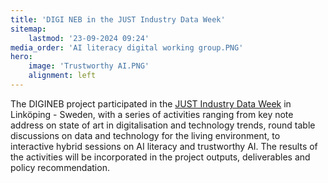 ```yaml
---
title: 'DIGI NEB in the JUST Industry Data Week'
sitemap:
    lastmod: '23-09-2024 09:24'
media_order: 'AI literacy digital working group.PNG'
hero:
    image: 'Trustworthy AI.PNG'
    alignment: left
---
```


The DIGINEB project participated in the [JUST Industry Data Week](https://mtflabs.net/just/linkoping/) in Linköping - Sweden, with a series of activities ranging from key note address on state of art in digitalisation and technology trends, round table discussions on data and technology for the living environment, to interactive hybrid sessions on AI literacy and trustworthy AI. The results of the activities will be incorporated in the project outputs, deliverables and policy recommendation.
